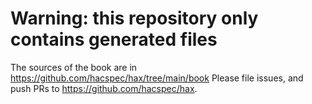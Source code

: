 # Warning: this repository only contains generated files
The sources of the book are in https://github.com/hacspec/hax/tree/main/book
Please file issues, and push PRs to https://github.com/hacspec/hax.
